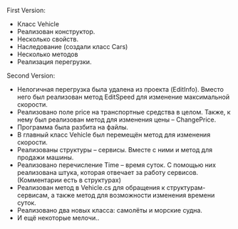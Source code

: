 First Version:
- Класс Vehicle
- Реализован конструктор.
- Несколько свойств.
- Наследование (создали класс Cars)
- Несколько методов
- Реализация перегрузки.

Second Version:
- Нелогичная перегрузка была удалена из проекта (EditInfo). Вместо него был реализован метод EditSpeed для изменение максимальной скорости.
- Реализовано поле price на транспортные средства в целом. Также, к нему был реализован метод для изменения цены – ChangePrice. 
- Программа была разбита на файлы.
- В главный класс Vehicle был перемещён метод для изменения скорости.
- Реализованы структуры – сервисы. Вместе с ними и метод для продажи машины.
- Реализовано перечисление Time – время суток. С помощью них реализована штука, которая отвечает за работу сервисов. (Комментарии есть в структурах)
- Реализован метод в Vehicle.cs для обращения к структурам-сервисам, а также метод для возможности изменения времени суток.
- Реализовано два новых класса: самолёты и морские судна.
- И ещё некоторые мелочи..


